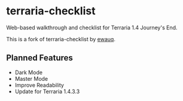 # terraria-checklist

Web-based walkthrough and checklist for Terraria 1.4 Journey's End.

This is a fork of terraria-checklist by [ewauq](https://github.com/ewauq). 

## Planned Features
 * Dark Mode
 * Master Mode
 * Improve Readability
 * Update for Terraria 1.4.3.3
